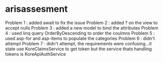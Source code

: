 # arisassesment
Problem 1 : added await to fix the issue
Problem 2 : added ? on the view to accept nulls
Problem 3 : added a new model to bind the attributes
Problem 4 : used linq query OrderByDescending to order the coulmns
Problem 5 : used asp-for and asp-items to populate the categories
Problem 6 : didn't attempt
Problem 7 : didn't attempt, the requirements were confusing...it state use KoreClaimsService to get token but the service thats handling tokens is  KoreApiAuthService
